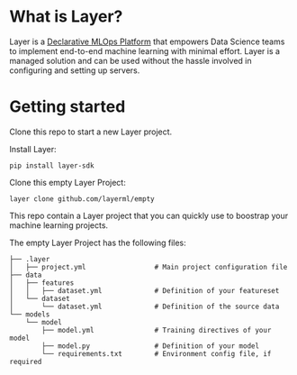 # What is Layer?
Layer is a [Declarative MLOps Platform](https://layer.co/) that empowers Data Science teams to implement end-to-end machine learning with minimal effort. Layer is a managed solution and can be used without the hassle involved in configuring and setting up servers. 


# Getting started
Clone this repo to start a new Layer project. 

Install Layer:
```
pip install layer-sdk
```

Clone this empty Layer Project:
```
layer clone github.com/layerml/empty
```

This repo contain a Layer project that you can quickly use to boostrap your machine learning projects. 

The empty Layer Project has the following files:
```
├── .layer
│   ├── project.yml                 # Main project configuration file
├── data
│   ├── features        
│   │   ├── dataset.yml             # Definition of your featureset
│   └── dataset         
│       └── dataset.yml             # Definition of the source data
└── models
    └── model           
        ├── model.yml               # Training directives of your model
        ├── model.py                # Definition of your model
        └── requirements.txt        # Environment config file, if required
```
